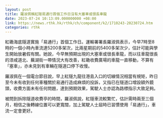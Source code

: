 ```yaml
---
layout: post
title: 羅淑佩稱紅隧易通行首個工作日沒有大塞車或很長車龍
date: 2023-07-24 10:13:09.000000000 +08:00
link: https://news.rthk.hk/rthk/ch/component/k2/1710243-20230724.htm
categories: rthk
---
```


紅磡海底隧道實施「易通行」首個工作日。運輸署署長羅淑佩表示，今早7時至8時的一個小時內車流達5200多架次，比兩星期前的5400多架次少，估計可能與學生開始放暑假有關。她說，今早無預期出現的大塞車或很長車龍，而以往車龍很長的漆咸道北、蕪湖街一帶情況大有改善，紅磡收費廣場的車龍一直移動，不算有「塞車」，亦未見到有車輛在隧道口停下收慢。

羅淑佩在一個電台節目說，早上紅隧九龍往港島入口的切線情況相當有規矩，昨日至今未有收到任何車種關於易通行造成麻煩的投訴，又指已在隧道口增設額外鏡頭，收費方面未有任何問題，達到預期效果，駕駛人士亦認為路標指示大致足夠。

被問到拆除隧道收費亭的時間，羅淑佩說，紅隧車流較繁忙，估計需時兩至三個月，相信之後轉線位置可以更寬闊，加上駕駛人士屆時已習慣使用「易通行」，車流一定會更好。
